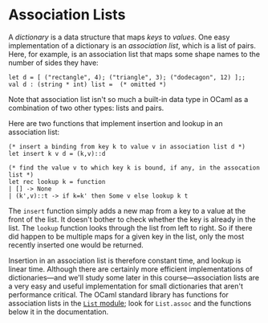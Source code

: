 # Association Lists

A *dictionary* is a data structure that maps *keys* to *values*. One
easy implementation of a dictionary is an *association list*, which is a
list of pairs.  Here, for example, is an association list that
maps some shape names to the number of sides they have:
```
let d = [ ("rectangle", 4); ("triangle", 3); ("dodecagon", 12) ];;
val d : (string * int) list =  (* omitted *)
```
Note that association list isn't so much a built-in data type in OCaml
as a combination of two other types:  lists and pairs.

Here are two functions that implement insertion and lookup in
an association list:
```
(* insert a binding from key k to value v in association list d *)
let insert k v d = (k,v)::d

(* find the value v to which key k is bound, if any, in the assocation list *)
let rec lookup k = function
| [] -> None
| (k',v)::t -> if k=k' then Some v else lookup k t
```
The `insert` function simply adds a new map from a key to a value at
the front of the list.  It doesn't bother to check whether the key is
already in the list.  The `lookup` function looks through the list
from left to right.  So if there did happen to be multiple maps
for a given key in the list, only the most recently inserted one
would be returned.

Insertion in an association list is therefore constant time, and lookup
is linear time.  Although there are certainly more efficient
implementations of dictionaries&mdash;and we'll study some later in this
course&mdash;association lists are a very easy and useful implementation for
small dictionaries that aren't performance critical.  The OCaml standard 
library has functions for association lists in the [`List`
module][list]; look for `List.assoc` and the functions below it in the
documentation.

[list]: http://caml.inria.fr/pub/docs/manual-ocaml/libref/List.html